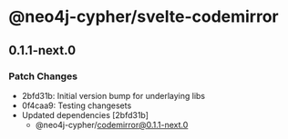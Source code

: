 # @neo4j-cypher/svelte-codemirror

## 0.1.1-next.0

### Patch Changes

- 2bfd31b: Initial version bump for underlaying libs
- 0f4caa9: Testing changesets
- Updated dependencies [2bfd31b]
  - @neo4j-cypher/codemirror@0.1.1-next.0
